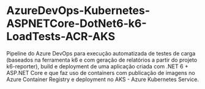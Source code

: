 # AzureDevOps-Kubernetes-ASPNETCore-DotNet6-k6-LoadTests-ACR-AKS

Pipeline do Azure DevOps para execução automatizada de testes de carga (baseados na ferramenta k6 e com geração de relatórios a partir do projeto k6-reporter), build e deployment de uma aplicação criada com .NET 6 + ASP.NET Core e que faz uso de containers com publicação de imagens no Azure Container Registry e deployment no AKS - Azure Kubernetes Service.
